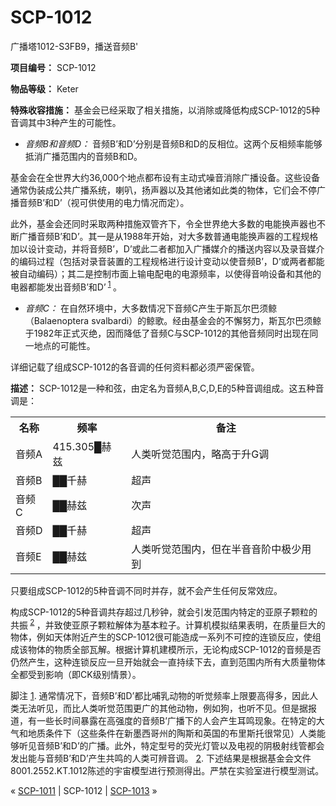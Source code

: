 # SCP-1012
                        




广播塔1012-S3FB9，播送音频B'



**项目编号：** SCP-1012

**物品等级：** Keter

**特殊收容措施：** 基金会已经采取了相关措施，以消除或降低构成SCP-1012的5种音调其中3种产生的可能性。

- *音频B和音频D：* 音频B’和D’分别是音频B和D的反相位。这两个反相频率能够抵消广播范围内的音频B和D。

基金会在全世界大约36,000个地点都布设有主动式噪音消除广播设备。这些设备通常伪装成公共广播系统，喇叭，扬声器以及其他诸如此类的物体，它们会不停广播音频B’和D’（视可供使用的电力情况而定）。

此外，基金会还同时采取两种措施双管齐下，令全世界绝大多数的电能换声器也不断广播音频B’和D’。其一是从1988年开始，对大多数普通电能换声器的工程规格加以设计变动，并将音频B’，D’或此二者都加入广播媒介的播送内容以及录音媒介的编码过程（包括对录音装置的工程规格进行设计变动以使音频B’，D’或两者都能被自动编码）；其二是控制市面上输电配电的电源频率，以使得音响设备和其他的电器都能发出音频B’和D’<sup class='footnoteref'>
 <a shape='rect' class='footnoteref' id='footnoteref-1' href='javascript:;' onclick='WIKIDOT.page.utils.scrollToReference(&apos;footnote-1&apos;)'>1</a>
</sup>。

- *音频C：* 在自然环境中，大多数情况下音频C产生于斯瓦尔巴须鲸（Balaenoptera svalbardi）的鲸歌。经由基金会的不懈努力，斯瓦尔巴须鲸于1982年正式灭绝，因而降低了音频C与SCP-1012的其他音频同时出现在同一地点的可能性。

详细记载了组成SCP-1012的各音调的任何资料都必须严密保管。

**描述：** SCP-1012是一种和弦，由定名为音频A,B,C,D,E的5种音调组成。这五种音调是：

<table class='wiki-content-table'>
 <tr>
  <th colspan='1' rowspan='1'>&#21517;&#31216;</th>
  <th colspan='1' rowspan='1'>&#39057;&#29575;</th>
  <th colspan='1' rowspan='1'>&#22791;&#27880;</th>
 </tr>
 <tr>
  <td colspan='1' rowspan='1'>&#38899;&#39057;A</td>
  <td colspan='1' rowspan='1'>415.305&#9608;&#36203;&#20857;</td>
  <td colspan='1' rowspan='1'>&#20154;&#31867;&#21548;&#35273;&#33539;&#22260;&#20869;&#65292;&#30053;&#39640;&#20110;&#21319;G&#35843;</td>
 </tr>
 <tr>
  <td colspan='1' rowspan='1'>&#38899;&#39057;B</td>
  <td colspan='1' rowspan='1'>&#9608;&#9608;&#21315;&#36203;</td>
  <td colspan='1' rowspan='1'>&#36229;&#22768;</td>
 </tr>
 <tr>
  <td colspan='1' rowspan='1'>&#38899;&#39057;C</td>
  <td colspan='1' rowspan='1'>&#9608;&#9608;&#36203;&#20857;</td>
  <td colspan='1' rowspan='1'>&#27425;&#22768;</td>
 </tr>
 <tr>
  <td colspan='1' rowspan='1'>&#38899;&#39057;D</td>
  <td colspan='1' rowspan='1'>&#9608;&#9608;&#21315;&#36203;</td>
  <td colspan='1' rowspan='1'>&#36229;&#22768;</td>
 </tr>
 <tr>
  <td colspan='1' rowspan='1'>&#38899;&#39057;E</td>
  <td colspan='1' rowspan='1'>&#9608;&#9608;&#36203;&#20857;</td>
  <td colspan='1' rowspan='1'>&#20154;&#31867;&#21548;&#35273;&#33539;&#22260;&#20869;&#65292;&#20294;&#22312;&#21322;&#38899;&#38899;&#38454;&#20013;&#26497;&#23569;&#29992;&#21040;</td>
 </tr>
</table>
只要组成SCP-1012的5种音调不同时并存，就不会产生任何反常效应。

构成SCP-1012的5种音调共存超过几秒钟，就会引发范围内特定的亚原子颗粒的共振<sup class='footnoteref'>
 <a shape='rect' class='footnoteref' id='footnoteref-2' href='javascript:;' onclick='WIKIDOT.page.utils.scrollToReference(&apos;footnote-2&apos;)'>2</a>
</sup>，并致使亚原子颗粒解体为基本粒子。计算机模拟结果表明，在质量巨大的物体，例如天体附近产生的SCP-1012很可能造成一系列不可控的连锁反应，使组成该物体的物质全部瓦解。根据计算机建模所示，无论构成SCP-1012的音频是否仍然产生，这种连锁反应一旦开始就会一直持续下去，直到范围内所有大质量物体全都受到影响（即CK级别情景）。


脚注
<a shape='rect' href='javascript:;' onclick='WIKIDOT.page.utils.scrollToReference(&apos;footnoteref-1&apos;)'>1</a>. 通常情况下，音频B’和D’都比哺乳动物的听觉频率上限要高得多，因此人类无法听见，而比人类听觉范围更广的其他动物，例如狗，也听不见。但是据报道，有一些长时间暴露在高强度的音频B’广播下的人会产生耳鸣现象。在特定的大气和地质条件下（这些条件在新墨西哥州的陶斯和英国的布里斯托很常见）人类能够听见音频B’和D’的广播。此外，特定型号的荧光灯管以及电视的阴极射线管都会发出能与音频B’和D’产生共鸣的人类可辨音调。
<a shape='rect' href='javascript:;' onclick='WIKIDOT.page.utils.scrollToReference(&apos;footnoteref-2&apos;)'>2</a>. 下述结果是根据基金会文件8001.2552.KT.1012陈述的宇宙模型进行预测得出。严禁在实验室进行模型测试。



« [SCP-1011](/scp-1011) | SCP-1012 | [SCP-1013](/scp-1013) »





                    